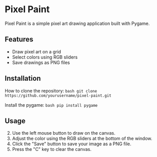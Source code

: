 # Pixel Paint

Pixel Paint is a simple pixel art drawing application built with Pygame.

## Features

- Draw pixel art on a grid
- Select colors using RGB sliders
- Save drawings as PNG files

## Installation

 How to clone the repository:
    ```bash
    git clone https://github.com/yourusername/pixel-paint.git
    ```

Install the pygame:
    ```bash
    pip install pygame
    ```
## Usage

2. Use the left mouse button to draw on the canvas.
3. Adjust the color using the RGB sliders at the bottom of the window.
4. Click the "Save" button to save your image as a PNG file.
5. Press the "C" key to clear the canvas.

